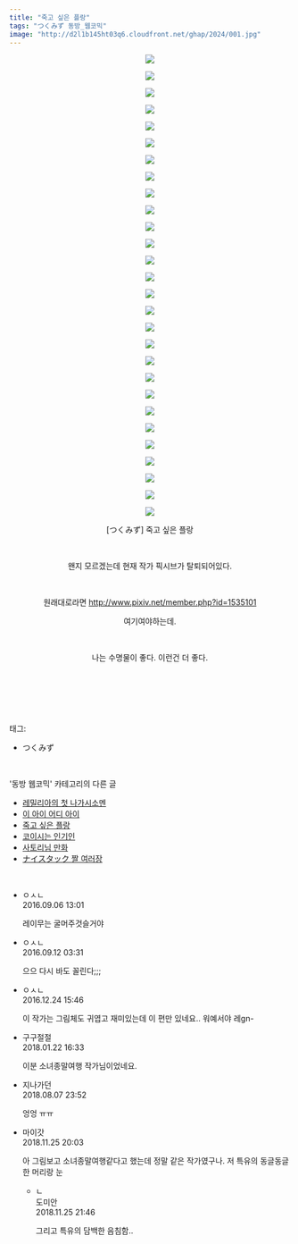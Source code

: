 ```yaml
---
title: "죽고 싶은 플랑"
tags: "つくみず 동방_웹코믹"
image: "http://d2l1b145ht03q6.cloudfront.net/ghap/2024/001.jpg"
---
```

<div class="article">
<p style="text-align: center; clear: none; float: none;"><img src="{{ site.imgserver1 }}/ghap/2024/001.jpg"/></p>
<p style="text-align: center; clear: none; float: none;"><img src="{{ site.imgserver1 }}/ghap/2024/002.jpg"/></p>
<p style="text-align: center; clear: none; float: none;"><img src="{{ site.imgserver1 }}/ghap/2024/003.jpg"/></p>
<p style="text-align: center; clear: none; float: none;"><img src="{{ site.imgserver1 }}/ghap/2024/004.jpg"/></p>
<p style="text-align: center; clear: none; float: none;"><img src="{{ site.imgserver1 }}/ghap/2024/005.jpg"/></p>
<p style="text-align: center; clear: none; float: none;"><img src="{{ site.imgserver1 }}/ghap/2024/006.jpg"/></p>
<p style="text-align: center; clear: none; float: none;"><img src="{{ site.imgserver1 }}/ghap/2024/007.jpg"/></p>
<p style="text-align: center; clear: none; float: none;"><img src="{{ site.imgserver1 }}/ghap/2024/008.jpg"/></p>
<p style="text-align: center; clear: none; float: none;"><img src="{{ site.imgserver1 }}/ghap/2024/009.jpg"/></p>
<p style="text-align: center; clear: none; float: none;"><img src="{{ site.imgserver1 }}/ghap/2024/010.jpg"/></p>
<p style="text-align: center; clear: none; float: none;"><img src="{{ site.imgserver1 }}/ghap/2024/011.jpg"/></p>
<p style="text-align: center; clear: none; float: none;"><img src="{{ site.imgserver1 }}/ghap/2024/012.jpg"/></p>
<p style="text-align: center; clear: none; float: none;"><img src="{{ site.imgserver1 }}/ghap/2024/013.jpg"/></p>
<p style="text-align: center; clear: none; float: none;"><img src="{{ site.imgserver1 }}/ghap/2024/014.jpg"/></p>
<p style="text-align: center; clear: none; float: none;"><img src="{{ site.imgserver1 }}/ghap/2024/015.jpg"/></p>
<p style="text-align: center; clear: none; float: none;"><img src="{{ site.imgserver1 }}/ghap/2024/016.jpg"/></p>
<p style="text-align: center; clear: none; float: none;"><img src="{{ site.imgserver1 }}/ghap/2024/017.jpg"/></p>
<p style="text-align: center; clear: none; float: none;"><img src="{{ site.imgserver1 }}/ghap/2024/018.jpg"/></p>
<p style="text-align: center; clear: none; float: none;"><img src="{{ site.imgserver1 }}/ghap/2024/019.jpg"/></p>
<p style="text-align: center; clear: none; float: none;"><img src="{{ site.imgserver1 }}/ghap/2024/020.jpg"/></p>
<p style="text-align: center; clear: none; float: none;"><img src="{{ site.imgserver1 }}/ghap/2024/021.jpg"/></p>
<p style="text-align: center; clear: none; float: none;"><img src="{{ site.imgserver1 }}/ghap/2024/022.jpg"/></p>
<p style="text-align: center; clear: none; float: none;"><img src="{{ site.imgserver1 }}/ghap/2024/023.jpg"/></p>
<p style="text-align: center; clear: none; float: none;"><img src="{{ site.imgserver1 }}/ghap/2024/024.jpg"/></p>
<p style="text-align: center; clear: none; float: none;"><img src="{{ site.imgserver1 }}/ghap/2024/025.jpg"/></p>
<p style="text-align: center; clear: none; float: none;"><img src="{{ site.imgserver1 }}/ghap/2024/026.jpg"/></p>
<p style="text-align: center; clear: none; float: none;"><img src="{{ site.imgserver1 }}/ghap/2024/027.jpg"/></p>
<p style="text-align: center; clear: none; float: none;"><img src="{{ site.imgserver1 }}/ghap/2024/028.jpg"/></p>
<p style="text-align: center; clear: none; float: none;">[つくみず] 죽고 싶은 플랑</p>
<p style="text-align: center; clear: none; float: none;"><br/></p>
<p style="text-align: center; clear: none; float: none;">왠지 모르겠는데 현재 작가 픽시브가 탈퇴되어있다.</p>
<p style="text-align: center; clear: none; float: none;"><br/></p>
<p style="text-align: center; clear: none; float: none;">원래대로라면 <a class="tx-link" href="http://www.pixiv.net/member.php?id=1535101" target="_blank">http://www.pixiv.net/member.php?id=1535101</a></p>
<p style="text-align: center; clear: none; float: none;">여기여야하는데.</p>
<p style="text-align: center; clear: none; float: none;"><br/></p>
<p style="text-align: center; clear: none; float: none;">나는 수명물이 좋다. 이런건 더 좋다.</p>
<p style="text-align: left; clear: none; float: none;"><br/></p>
<p><br/></p>
</div><br/>
<div class="tagTrail">
<p>태그: </p>
<ul>
<li>つくみず</li>
</ul>
</div><br/>
<div class="another">
<p>'동방 웹코믹' 카테고리의 다른 글</p>
<ul>
<li><a href="/ghap_2047">레밀리아의 첫 나가시소멘</a></li>
<li><a href="/ghap_2035">이 아이 어디 아이</a></li>
<li><a href="/ghap_2024">죽고 싶은 플랑</a></li>
<li><a href="/ghap_2009">코이시는 인기인</a></li>
<li><a href="/ghap_2007">사토리님 만화</a></li>
<li><a href="/ghap_2006">ナイスタック 짤 여러장</a></li>
</ul>
</div><br/>
<div class="cb_module cb_fluid">
<div class="cb_wrt cb_profile">
<div class="comment">
<ul>
<li class="cb_thumb_off" id="comment14799776">
<div class="cb_comment_area">
<div class="cb_info_area">
<div class="cb_section">
<span class="cb_nick_name">ㅇㅅㄴ</span>
</div>
<div class="cb_section">
<span class="cb_date">2016.09.06 13:01 </span>
</div>
</div>
<div class="cb_dsc_comment">
<p class="cb_dsc">
											레이무는 굴머주것슬거야
										</p>
</div>
</div></li>
<li class="cb_thumb_off" id="comment14804081">
<div class="cb_comment_area">
<div class="cb_info_area">
<div class="cb_section">
<span class="cb_nick_name">ㅇㅅㄴ</span>
</div>
<div class="cb_section">
<span class="cb_date">2016.09.12 03:31 </span>
</div>
</div>
<div class="cb_dsc_comment">
<p class="cb_dsc">
											으으 다시 바도 꼴린다;;;
										</p>
</div>
</div></li>
<li class="cb_thumb_off" id="comment14876369">
<div class="cb_comment_area">
<div class="cb_info_area">
<div class="cb_section">
<span class="cb_nick_name">ㅇㅅㄴ</span>
</div>
<div class="cb_section">
<span class="cb_date">2016.12.24 15:46 </span>
</div>
</div>
<div class="cb_dsc_comment">
<p class="cb_dsc">
											이 작가는 그림체도 귀엽고 재미있는데 이 편만 있네요.. 워예서야 레gn-
										</p>
</div>
</div></li>
<li class="cb_thumb_off" id="comment15180060">
<div class="cb_comment_area">
<div class="cb_info_area">
<div class="cb_section">
<span class="cb_nick_name">구구절절</span>
</div>
<div class="cb_section">
<span class="cb_date">2018.01.22 16:33 </span>
</div>
</div>
<div class="cb_dsc_comment">
<p class="cb_dsc">
											이분 소녀종말여행 작가님이었네요.
										</p>
</div>
</div></li>
<li class="cb_thumb_off" id="comment15302931">
<div class="cb_comment_area">
<div class="cb_info_area">
<div class="cb_section">
<span class="cb_nick_name">지나가던</span>
</div>
<div class="cb_section">
<span class="cb_date">2018.08.07 23:52 </span>
</div>
</div>
<div class="cb_dsc_comment">
<p class="cb_dsc">
											엉엉 ㅠㅠ
										</p>
</div>
</div></li>
<li class="cb_thumb_off" id="comment15378402">
<div class="cb_comment_area">
<div class="cb_info_area">
<div class="cb_section">
<span class="cb_nick_name">마이갓</span>
</div>
<div class="cb_section">
<span class="cb_date">2018.11.25 20:03 </span>
</div>
</div>
<div class="cb_dsc_comment">
<p class="cb_dsc">
											아 그림보고 소녀종말여행같다고 했는데 정말 같은 작가였구나. 저 특유의 동글동글한 머리랑 눈
										</p>
</div>
<ul>
<li class="cb_thumb_off" id="comment15378433">
<span class="cb_bu_subnode">ㄴ</span>
<div class="cb_comment_area">
<div class="cb_info_area">
<div class="cb_section">
<span class="cb_nick_name">도미안</span>
</div>
<div class="cb_section">
<span class="cb_date">2018.11.25 21:46 </span>
</div>
</div>
<div class="cb_dsc_comment">
<p class="cb_dsc">
																그리고 특유의 담백한 음침함..
															</p>
</div>
</div>
</li>
</ul>
</div></li>
</ul>
</div>
</div><!-- commentList close -->
</div><br/>
